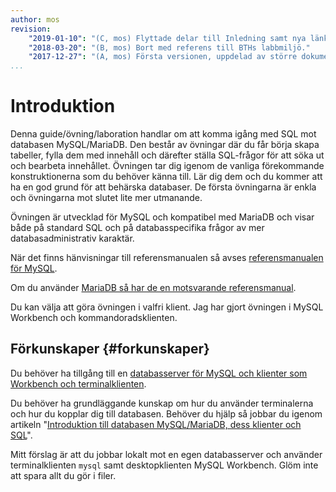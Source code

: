 ```yaml
---
author: mos
revision:
    "2019-01-10": "(C, mos) Flyttade delar till Inledning samt nya länkar till installation och kom igång med klienter."
    "2018-03-20": "(B, mos) Bort med referens till BTHs labbmiljö."
    "2017-12-27": "(A, mos) Första versionen, uppdelad av större dokument."
...
```

Introduktion
==================================

Denna guide/övning/laboration handlar om att komma igång med SQL mot databasen MySQL/MariaDB. Den består av övningar där du får börja skapa tabeller, fylla dem med innehåll och därefter ställa SQL-frågor för att söka ut och bearbeta innehållet. Övningen tar dig igenom de vanliga förekommande konstruktionerna som du behöver känna till. Lär dig dem och du kommer att ha en god grund för att behärska databaser. De första övningarna är enkla och övningarna mot slutet lite mer utmanande.

Övningen är utvecklad för MySQL och kompatibel med MariaDB och visar både på standard SQL och på databasspecifika frågor av mer databasadministrativ karaktär.

När det finns hänvisningar till referensmanualen så avses [referensmanualen för MySQL](http://dev.mysql.com/doc/refman/8.0/en/).

Om du använder [MariaDB så har de en motsvarande referensmanual](https://mariadb.com/kb/en/library/documentation/).

Du kan välja att göra övningen i valfri klient. Jag har gjort övningen i MySQL Workbench och kommandoradsklienten.



Förkunskaper {#forkunskaper}
----------------------------------

Du behöver ha tillgång till en [databasserver för MySQL och klienter som Workbench och terminalklienten](labbmiljo/mysql-med-workbench).

Du behöver ha grundläggande kunskap om hur du använder terminalerna och hur du kopplar dig till databasen. Behöver du hjälp så jobbar du igenom artikeln "[Introduktion till databasen MySQL/MariaDB, dess klienter och SQL](kunskap/introduktion-till-mysql-mariadb-dess-klienter-och-sql)".

Mitt förslag är att du jobbar lokalt mot en egen databasserver och använder terminalklienten `mysql` samt desktopklienten MySQL Workbench. Glöm inte att spara allt du gör i filer.
